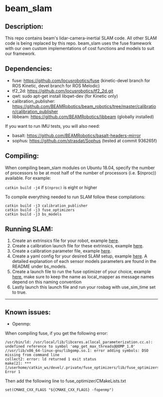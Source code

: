 # beam_slam

## Description:

This repo contains beam's lidar-camera-inertial SLAM code. All other SLAM code is being replaced by this repo. beam_slam uses the fuse framework with our own custom implementations of cost functions and models to suit our framework.

## Dependencies:

* fuse: https://github.com/locusrobotics/fuse (kinetic-devel branch for ROS Kinetic, devel branch for ROS Melodic)
* tf2_2d: https://github.com/locusrobotics/tf2_2d.git
* qwt: sudo apt-get install libqwt-dev (for Kinetic only)
* calibration_publisher: https://github.com/BEAMRobotics/beam_robotics/tree/master/calibration/calibration_publisher
* libbeam: https://github.com/BEAMRobotics/libbeam (globally installed)

If you want to run IMU tests, you will also need:

* basalt: https://github.com/BEAMRobotics/basalt-headers-mirror
* sophus: https://github.com/strasdat/Sophus (tested at commit 936265f)

## Compiling:

When compiling beam_slam modules on Ubuntu 18.04, specify the number of processors to be at most half of the number of processors (i.e. $(nproc)) available. For example:

`catkin build -j4` if `$(nproc)` is eight or higher

To compile everything needed to run SLAM follow these compilations:

```
catkin build -j3 calibration_publisher
catkin build -j3 fuse_optimizers
catkin build -j3 bs_models
```

## Running SLAM:

1. Create an extrinsics file for your robot, example [here](https://github.com/BEAMRobotics/beam_slam/blob/main/beam_slam_launch/calibrations/ig2/extrinsics.json).
2. Create a calibration launch file for these extrinsics, example [here](https://github.com/BEAMRobotics/beam_slam/blob/main/beam_slam_launch/launch/ig2/calibration_publisher_ig2.launch).
3. Create a calibration parameter file, example [here](https://github.com/BEAMRobotics/beam_slam/blob/add_documentation/beam_slam_launch/config/ig2/calibration_params.yaml).
4. Create a yaml config for your desired SLAM setup, example [here](https://github.com/BEAMRobotics/beam_slam/blob/main/beam_slam_launch/config/ig2/lvio.yaml). A detailed explanation of each sensor models parameters are found in the README under bs_models.
5. Create a launch file to run the fuse optimizer of your choice, example [here](https://github.com/BEAMRobotics/beam_slam/blob/main/beam_slam_launch/launch/ig2/lvio_local_mapper.launch), make sure to keep the name as local_mapper as message names depend on this naming convention
6. Lastly launch this launch file and run your rosbag with use_sim_time set to true.

---

## Known issues:

* Openmp:

When compiling fuse, if you get the following error:

```
/usr/bin/ld: /usr/local/lib/libceres.a(local_parameterization.cc.o): undefined reference to symbol 'omp_get_max_threads@@OMP_1.0'
//usr/lib/x86_64-linux-gnu/libgomp.so.1: error adding symbols: DSO missing from command line
collect2: error: ld returned 1 exit status
make[2]: *** [/userhome/catkin_ws/devel/.private/fuse_optimizers/lib/fuse_optimizers/fixed_lag_smoother_node] Error 1
```
Then add the following line to fuse_optimizer/CMakeLists.txt

```
set(CMAKE_CXX_FLAGS "${CMAKE_CXX_FLAGS} -fopenmp")

```
